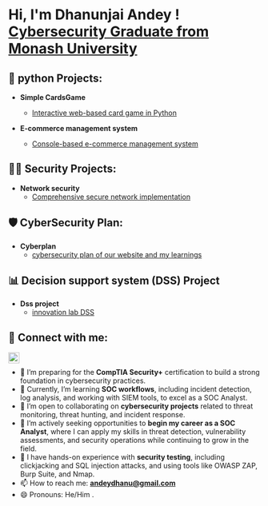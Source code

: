<h1>Hi, I'm Dhanunjai Andey ! <br/><a href="https://github.com/dhanuha", <a href="https://www.linkedin.com/in/dhanunjai-andey/">Cybersecurity Graduate from Monash University</a>

<h2> 🐍 python Projects:</h2>

- <b> Simple CardsGame </b>
  - [Interactive web-based card game in Python](https://github.com/dhanuha/cardsgame)

- <b> E-commerce management system</b>
  - [Console-based e-commerce management system](https://github.com/dhanuha/E-commerce-Management-System) 

<h2> 👨‍💻 Security Projects:</h2>

  - <b> Network security </b>
    - [Comprehensive secure network implementation](https://github.com/dhanuha/secure-networking)

 <h2> 🛡️ CyberSecurity Plan:</h2>

   - <b> Cyberplan </b>
     - [cybersecurity plan of our website and my learnings](https://github.com/dhanuha/cyberplan)  
 
<h2> 📊 Decision support system (DSS) Project </h2>

  - <b> Dss project </b>
    - [innovation lab DSS](https://github.com/dhanuha/Innovation-Lab-DSS)

<h2> 🤳 Connect with me:</h2>


[<img align="left" alt="dhanunjaiandey | LinkedIn" width="22px" src="https://upload.wikimedia.org/wikipedia/commons/c/ca/LinkedIn_logo_initials.png" />][linkedin] <br>





[linkedin]: (https://www.linkedin.com/in/dhanunjai-andey/)


- 🔭 I’m preparing for the <b>CompTIA Security+</b> certification to build a strong foundation in cybersecurity practices.  
- 🌱 Currently, I’m learning <b>SOC workflows</b>, including incident detection, log analysis, and working with SIEM tools, to excel as a SOC Analyst.  
- 👯 I’m open to collaborating on <b>cybersecurity projects</b> related to threat monitoring, threat hunting, and incident response.  
- 🤔 I’m actively seeking opportunities to <b>begin my career as a SOC Analyst</b>, where I can apply my skills in threat detection, vulnerability assessments, and security operations while continuing to grow in the field.  
- 💬 I have hands-on experience with <b>security testing</b>, including clickjacking and SQL injection attacks, and using tools like OWASP ZAP, Burp Suite, and Nmap.  
- 📫 How to reach me: <b>andeydhanu@gmail.com</b>  
- 😄 Pronouns: He/Him  .




